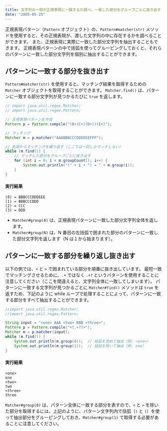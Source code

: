 ```yaml
---
title: 文字列の一部が正規表現に一致するか調べ、一致した部分をグループごとに抜き出す (Pattern.matcher)
date: "2005-05-25"
---
```


正規表現パターン（`Pattern` オブジェクト）の、`Pattern#matcher(str)` メソッドを使用すると、その正規表現が、渡した文字列の中に存在するかを調べることができます。
また、正規表現に実際に一致した部分文字列を抽出することもできます。
正規表現パターンの中で括弧を使ってグルーピングしておくと、それらのパターンに一致した部分文字列を個別に抽出することができます。

パターンに一致する部分を抜き出す
----

`Pattern#matcher(str)` を使用すると、マッチング結果を取得するための `Matcher` オブジェクトを取得することができます。
`Matcher.find()` は、パターンに一致する部分文字列が見つかるたびに `true` を返します。

~~~ java
// import java.util.regex.Matcher;
// import java.util.regex.Pattern;

// 正規表現パターンを作成
Pattern p = Pattern.compile("(B+(C+)(D+))(E+)");

// マッチング
Matcher m = p.matcher("AAABBBCCCDDDEEEFFF");

// 先頭からマッチングを繰り返す（ここでは一回しかマッチしない）
while (m.find()) {
    // マッチした部分をグループごとに抜き出す
    for (int i = 0; i < m.groupCount(); i++) {
        System.out.println("(" + i + ") = " + m.group(i));
    }
}
~~~

#### 実行結果

~~~
(0) = BBBCCCDDDEEE
(1) = BBBCCCDDD
(2) = CCC
(3) = DDD
~~~

* `Matcher#group(0)` は、正規表現パターンに一致した部分文字列全体を返します。
* `Matcher#group(N)` は、N 番目の左括弧で囲まれた部分のパターンに一致した部分文字列を返します（N は１から始まります）。

パターンに一致する部分を繰り返し抜き出す
----

以下の例では、`<` と `>` で囲まれている部分を順番に抜き出しています。
最短一致でマッチングさせるために、`.+` ではなく `.+?` というパターンを使用することに注意してください（ここを間違えると、文字列全体に一致してしまいます）。
パターンに一致する文字列が見つかるごとに `Matcher#find()` メソッドは `true` を返すため、下記のように while ループで処理することによって、パターンに一致する部分をすべて抽出することができます。

~~~ java
//import java.util.regex.Matcher;
//import java.util.regex.Pattern;

String input = "<one> AAA <two> BBB <three>";
Pattern p = Pattern.compile("<(.+?)>");
Matcher m = p.matcher(input);
while (m.find()) {
    System.out.println(m.group(0));  // 括弧を含めて抽出（例: <one>）
    System.out.println(m.group(1));  // 括弧を除いて抽出（例: one）
}
~~~

#### 実行結果

~~~
<one>
one
<two>
two
<three>
three
~~~

`Matcher#group(0)` は、パターン全体に一致する部分を表すので、`<` と `>` を除いた部分を取得するには、上記のように、パターン文字列内で括弧（`(` と `)`）を使って抽出部分をグルーピングしておき、`Matcher#group(1)` で取得する必要があることに注意してください。
